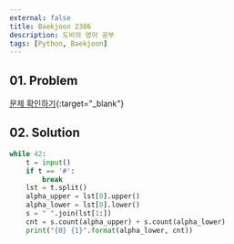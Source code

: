 ```yaml
---
external: false
title: Baekjoon 2386
description: 도비의 영어 공부
tags: [Python, Baekjoon]
---
```


## 01. Problem

[문제 확인하기](https://www.acmicpc.net/problem/2386){:target="_blank"}

## 02. Solution

```Python
while 42:
    t = input()
    if t == '#':
        break
    lst = t.split()
    alpha_upper = lst[0].upper()
    alpha_lower = lst[0].lower()
    s = " ".join(lst[1:])
    cnt = s.count(alpha_upper) + s.count(alpha_lower)
    print("{0} {1}".format(alpha_lower, cnt))
```
